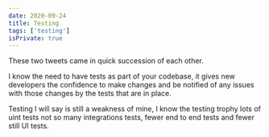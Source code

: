 ```yaml
---
date: 2020-09-24
title: Testing
tags: ['testing']
isPrivate: true
---
```


<script>
  import { Tweet } from 'sveltekit-embed'
</script>

These two tweets came in quick succession of each other.

I know the need to have tests as part of your codebase, it gives new
developers the confidence to make changes and be notified of any
issues with those changes by the tests that are in place.

<!-- cSpell:ignore leake -->

<Tweet tweetLink="TejasKumar_/status/1309145572499058689" />

<Tweet tweetLink="gareth_leake_/status/1308989905197043713" />

Testing I will say is still a weakness of mine, I know the testing
trophy lots of uint tests not so many integrations tests, fewer end to
end tests and fewer still UI tests.
